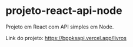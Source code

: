# projeto-react-api-node
Projeto em React com API simples em Node.

Link do projeto: https://bppksapi.vercel.app/livros
